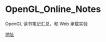 # OpenGL_Online_Notes

OpenGL 读书笔记汇总，和 Web 承载实验

[地址](http://www.martinrgb.com/OpenGL_Online_Notes/)
